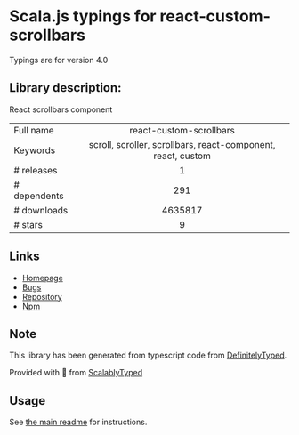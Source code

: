 
# Scala.js typings for react-custom-scrollbars

Typings are for version 4.0

## Library description:
React scrollbars component

|                    |                 |
| ------------------ | :-------------: |
| Full name          | react-custom-scrollbars |
| Keywords           | scroll, scroller, scrollbars, react-component, react, custom |
| # releases         | 1 |
| # dependents       | 291 |
| # downloads        | 4635817 |
| # stars            | 9 |

## Links
- [Homepage](https://github.com/malte-wessel/react-custom-scrollbars)
- [Bugs](https://github.com/malte-wessel/react-custom-scrollbars/issues)
- [Repository](https://github.com/malte-wessel/react-custom-scrollbars)
- [Npm](https://www.npmjs.com/package/react-custom-scrollbars)
    


## Note
This library has been generated from typescript code from [DefinitelyTyped](https://definitelytyped.org).

Provided with :purple_heart: from [ScalablyTyped](https://github.com/oyvindberg/ScalablyTyped)

## Usage
See [the main readme](../../readme.md) for instructions.


